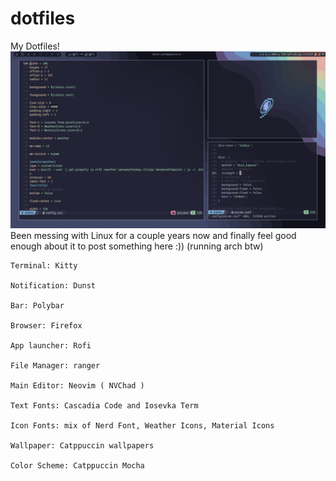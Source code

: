 # dotfiles
My Dotfiles!
![alt text](https://github.com/BeelzebubOfGluttony/dotfiles/blob/master/screenshot-2023-04-28_23:59:49.png?raw=true)
Been messing with Linux for a couple years now and finally feel good enough about it to post something here :)) (running arch btw)

    Terminal: Kitty

    Notification: Dunst

    Bar: Polybar

    Browser: Firefox

    App launcher: Rofi

    File Manager: ranger

    Main Editor: Neovim ( NVChad )

    Text Fonts: Cascadia Code and Iosevka Term

    Icon Fonts: mix of Nerd Font, Weather Icons, Material Icons

    Wallpaper: Catppuccin wallpapers

    Color Scheme: Catppuccin Mocha
